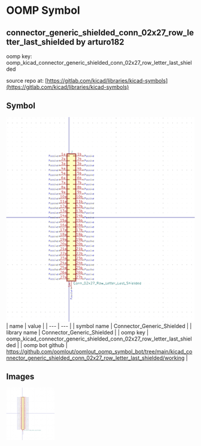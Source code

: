# OOMP Symbol  
## connector_generic_shielded_conn_02x27_row_letter_last_shielded  by arturo182  
  
oomp key: oomp_kicad_connector_generic_shielded_conn_02x27_row_letter_last_shielded  
  
source repo at: [https://gitlab.com/kicad/libraries/kicad-symbols](https://gitlab.com/kicad/libraries/kicad-symbols)  
## Symbol  
  
[![working.png](working_600.png)](working.png)  
| name | value | 
| --- | --- | 
| symbol name | Connector_Generic_Shielded | 
| library name | Connector_Generic_Shielded | 
| oomp key | oomp_kicad_connector_generic_shielded_conn_02x27_row_letter_last_shielded | 
| oomp bot github | https://github.com/oomlout/oomlout_oomp_symbol_bot/tree/main/kicad_connector_generic_shielded_conn_02x27_row_letter_last_shielded/working | 
## Images  
  
[![working.png](working_140.png)](working.png)  
